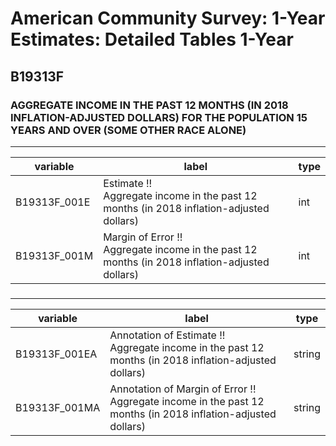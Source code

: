 # American Community Survey: 1-Year Estimates: Detailed Tables 1-Year

## B19313F

### AGGREGATE INCOME IN THE PAST 12 MONTHS (IN 2018 INFLATION-ADJUSTED DOLLARS) FOR THE POPULATION 15 YEARS AND OVER (SOME OTHER RACE ALONE)

___

| variable | label | type |
| ----- | ----- | ----- |
| B19313F_001E | Estimate !!<br>Aggregate income in the past 12 months (in 2018 inflation-adjusted dollars) | int |
| B19313F_001M | Margin of Error !!<br>Aggregate income in the past 12 months (in 2018 inflation-adjusted dollars) | int |
### 

___

| variable | label | type |
| ----- | ----- | ----- |
| B19313F_001EA | Annotation of Estimate !!<br>Aggregate income in the past 12 months (in 2018 inflation-adjusted dollars) | string |
| B19313F_001MA | Annotation of Margin of Error !!<br>Aggregate income in the past 12 months (in 2018 inflation-adjusted dollars) | string |

